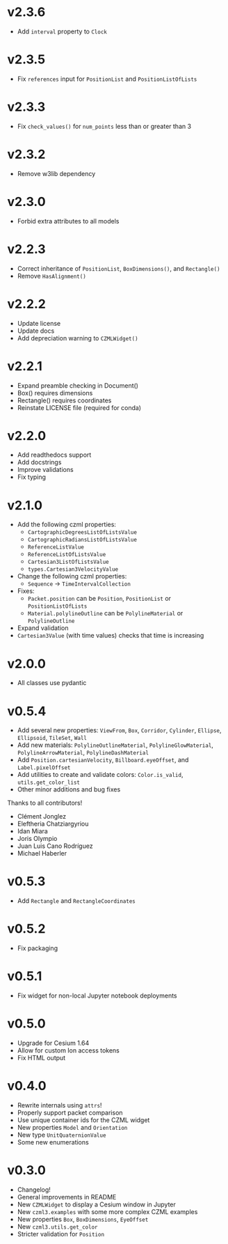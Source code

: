 # v2.3.6

* Add `interval` property to `Clock`

# v2.3.5

* Fix `references` input for `PositionList` and `PositionListOfLists`

# v2.3.3

* Fix `check_values()` for `num_points` less than or greater than 3

# v2.3.2

* Remove w3lib dependency

# v2.3.0

* Forbid extra attributes to all models

# v2.2.3

* Correct inheritance of `PositionList`, `BoxDimensions()`, and `Rectangle()`
* Remove `HasAlignment()`

# v2.2.2

* Update license
* Update docs
* Add depreciation warning to `CZMLWidget()`

# v2.2.1

* Expand preamble checking in Document()
* Box() requires dimensions
* Rectangle() requires coordinates
* Reinstate LICENSE file (required for conda)

# v2.2.0

* Add readthedocs support
* Add docstrings
* Improve validations
* Fix typing

# v2.1.0

* Add the following czml properties:
  * `CartographicDegreesListOfListsValue`
  * `CartographicRadiansListOfListsValue`
  * `ReferenceListValue`
  * `ReferenceListOfListsValue`
  * `Cartesian3ListOfListsValue`
  * `types.Cartesian3VelocityValue`
* Change the following czml properties:
  * `Sequence` -> `TimeIntervalCollection`
* Fixes:
  * `Packet.position` can be `Position`, `PositionList` or `PositionListOfLists`
  * `Material.polylineOutline` can be `PolylineMaterial` or `PolylineOutline`
* Expand validation
* `Cartesian3Value` (with time values) checks that time is increasing

# v2.0.0

* All classes use pydantic

# v0.5.4

* Add several new properties: `ViewFrom`, `Box`, `Corridor`,
  `Cylinder`, `Ellipse`, `Ellipsoid`, `TileSet`, `Wall`
* Add new materials: `PolylineOutlineMaterial`, `PolylineGlowMaterial`,
  `PolylineArrowMaterial`, `PolylineDashMaterial`
* Add `Position.cartesianVelocity`, `Billboard.eyeOffset`, and
  `Label.pixelOffset`
* Add utilities to create and validate colors: `Color.is_valid`,
  `utils.get_color_list`
* Other minor additions and bug fixes

Thanks to all contributors!

- Clément Jonglez
- Eleftheria Chatziargyriou
- Idan Miara
- Joris Olympio
- Juan Luis Cano Rodríguez
- Michael Haberler

# v0.5.3

* Add `Rectangle` and `RectangleCoordinates`

# v0.5.2

* Fix packaging

# v0.5.1

* Fix widget for non-local Jupyter notebook deployments

# v0.5.0

* Upgrade for Cesium 1.64
* Allow for custom Ion access tokens
* Fix HTML output

# v0.4.0

* Rewrite internals using `attrs`!
* Properly support packet comparison
* Use unique container ids for the CZML widget
* New properties `Model` and `Orientation`
* New type `UnitQuaternionValue`
* Some new enumerations

# v0.3.0

* Changelog!
* General improvements in README
* New `CZMLWidget` to display a Cesium window in Jupyter
* New `czml3.examples` with some more complex CZML examples
* New properties `Box`, `BoxDimensions`, `EyeOffset`
* New `czml3.utils.get_color`
* Stricter validation for `Position`
